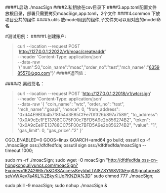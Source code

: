 ####1.启动 ./moacSign
####2.私钥放在csv目录下
####3.app.toml配置文件放根目录，部署只需要拷贝moacSign,app.toml，2个文件
####4.common 下放项目公共的组件
####5.utils 放model用到的组件,子文件夹可以用对应的model命名

#测试用例：
#####1.创建账户:
>curl --location --request POST 'http://127.0.0.1:22022/v1/moac/createaddr' \
--header 'Content-Type: application/json' \
--data-raw '{"num":50,"coin_name":"moac","order_no":"test","mch_name":"635985570@qq.com"}'
#####返回值：
>
#####2.离线签名：
>curl --location --request POST 'http://127.0.0.1:22018/v1/wtc/sign' \
--header 'Content-Type: application/json' \
--data-raw '{
"coin_name": "wtc",
"order_no": "test",
"mch_name":"goapi",
"nonce": 0,
"from_address": "0xd44E9BDb4b7f8f54d3E85CfFe7Df326b897a7589",
"to_address": "0x0A9cEe1FE13788CC75F00c7BFD5A9e2b856274B2",
"token": "0x0A9cEe1FE13788CC75F00c7BFD5A9e2b856274B2",
"value": "1",
"gas_limit": 0,
"gas_price":"2"
}'


CGO_ENABLED=0 GOOS=linux GOARCH=amd64 go build;
ossutil cp -f ./moacSign  oss://dfdfedfda;
ossutil sign oss://dfdfedfda/moacSign    --timeout 1000;

sudo rm -rf ./moacSign;
sudo wget -O moacSign  "http://dfdfedfda.oss-cn-hongkong.aliyuncs.com/moacSign?Expires=1624266575&OSSAccessKeyId=LTAI8Z8YW8VGkEvg&Signature=8seVvWXev7a4KL%2BkyKIUoPKNZfA%3D"
sudo chmod 777 ./moacSign;

sudo pkill -9 moacSign;
sudo nohup ./moacSign &

